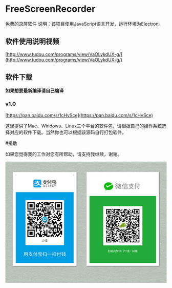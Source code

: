# FreeScreenRecorder
免费的录屏软件
说明：该项目使用JavaScript语言开发，运行环境为Electron。

## 软件使用说明视频

[http://www.tudou.com/programs/view/VaOLykdUX-g/](http://www.tudou.com/programs/view/VaOLykdUX-g/)

## 软件下载

**如果想要最新编译请自己编译**

### v1.0
[https://pan.baidu.com/s/1cHvSce](https://pan.baidu.com/s/1cHvSce)

这里提供了Mac、Windows、Linux三个平台的软件包，请根据自己的操作系统选择对应的软件下载。当然你也可以根据该源码自行打包软件。  


#捐助

如果您觉得我的工作对您有所帮助，请支持我继续，谢谢。   

![捐助](photos/donate.jpg)